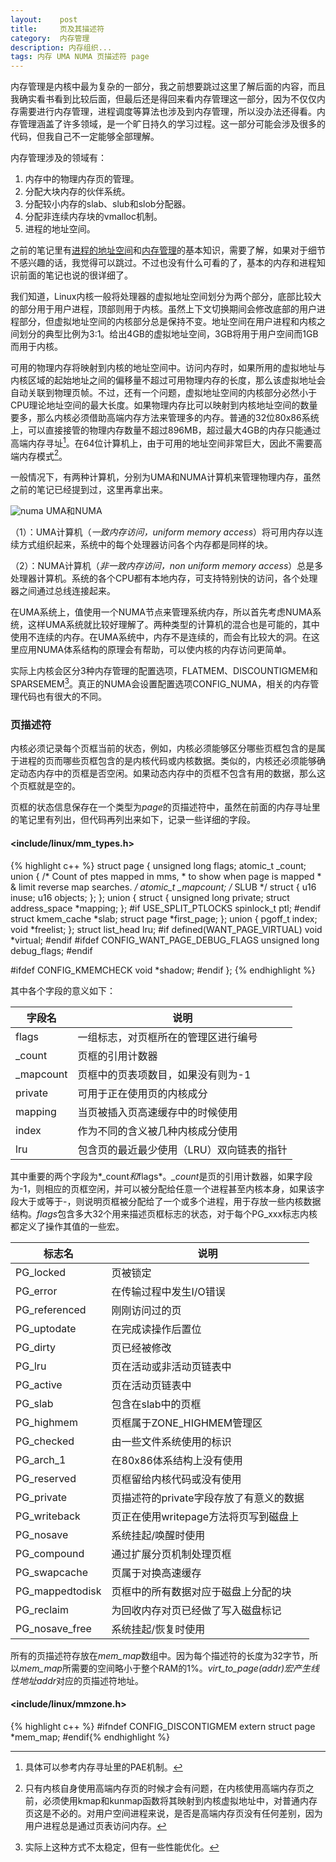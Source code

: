 ```yaml
---
layout:    post
title:     页及其描述符
category:  内存管理
description: 内存组织...
tags: 内存 UMA NUMA 页描述符 page
---
```

内存管理是内核中最为复杂的一部分，我之前想要跳过这里了解后面的内容，而且我确实看书看到比较后面，但最后还是得回来看内存管理这一部分，因为不仅仅内存需要进行内存管理，进程调度等算法也涉及到内存管理，所以没办法还得看。内存管理涵盖了许多领域，是一个旷日持久的学习过程。这一部分可能会涉及很多的代码，但我自己不一定能够全部理解。

内存管理涉及的领域有：

1. 内存中的物理内存页的管理。
2. 分配大块内存的伙伴系统。
3. 分配较小内存的slab、slub和slob分配器。
4. 分配非连续内存块的vmalloc机制。
5. 进程的地址空间。

之前的笔记里有[进程的地址空间](/linux-kernel-architecture/posts/task-size/)和[内存管理](/linux-kernel-architecture/posts/mm-management/)的基本知识，需要了解，如果对于细节不感兴趣的话，我觉得可以跳过。不过也没有什么可看的了，基本的内存和进程知识前面的笔记也说的很详细了。

我们知道，Linux内核一般将处理器的虚拟地址空间划分为两个部分，底部比较大的部分用于用户进程，顶部则用于内核。虽然上下文切换期间会修改底部的用户进程部分，但虚拟地址空间的内核部分总是保持不变。地址空间在用户进程和内核之间划分的典型比例为3:1。给出4GB的虚拟地址空间，3GB将用于用户空间而1GB而用于内核。

可用的物理内存将映射到内核的地址空间中。访问内存时，如果所用的虚拟地址与内核区域的起始地址之间的偏移量不超过可用物理内存的长度，那么该虚拟地址会自动关联到物理页帧。不过，还有一个问题，虚拟地址空间的内核部分必然小于CPU理论地址空间的最大长度。如果物理内存比可以映射到内核地址空间的数量要多，那么内核必须借助高端内存方法来管理多的内存。普通的32位80x86系统上，可以直接接管的物理内存数量不超过896MB，超过最大4GB的内存只能通过高端内存寻址[^1]。在64位计算机上，由于可用的地址空间非常巨大，因此不需要高端内存模式[^3]。

[^1]: 具体可以参考内存寻址里的PAE机制。

一般情况下，有两种计算机，分别为UMA和NUMA计算机来管理物理内存，虽然之前的笔记已经提到过，这里再拿出来。

![numa](images/numa.png)
UMA和NUMA

（1）：UMA计算机（*一致内存访问，uniform memory access*）将可用内存以连续方式组织起来，系统中的每个处理器访问各个内存都是同样的块。

（2）：NUMA计算机（*非一致内存访问，non uniform memory access*）总是多处理器计算机。系统的各个CPU都有本地内存，可支持特别快的访问，各个处理器之间通过总线连接起来。

在UMA系统上，值使用一个NUMA节点来管理系统内存，所以首先考虑NUMA系统，这样UMA系统就比较好理解了。两种类型的计算机的混合也是可能的，其中使用不连续的内存。在UMA系统中，内存不是连续的，而会有比较大的洞。在这里应用NUMA体系结构的原理会有帮助，可以使内核的内存访问更简单。

实际上内核会区分3种内存管理的配置选项，FLATMEM、DISCOUNTIGMEM和SPARSEMEM[^2]。真正的NUMA会设置配置选项CONFIG_NUMA，相关的内存管理代码也有很大的不同。

[^2]: 实际上这种方式不太稳定，但有一些性能优化。

[^3]: 只有内核自身使用高端内存页的时候才会有问题，在内核使用高端内存页之前，必须使用kmap和kunmap函数将其映射到内核虚拟地址中，对普通内存页这是不必的。对用户空间进程来说，是否是高端内存页没有任何差别，因为用户进程总是通过页表访问内存。

### 页描述符 ###

内核必须记录每个页框当前的状态，例如，内核必须能够区分哪些页框包含的是属于进程的页而哪些页框包含的是内核代码或内核数据。类似的，内核还必须能够确定动态内存中的页框是否空闲。如果动态内存中的页框不包含有用的数据，那么这个页框就是空的。

页框的状态信息保存在一个类型为*page*的页描述符中，虽然在前面的内存寻址里的笔记里有列出，但代码再列出来如下，记录一些详细的字段。

#### <include/linux/mm_types.h> ####

{% highlight c++ %}
struct page {
    unsigned long flags;
    atomic_t _count;
    union {
        /* Count of ptes mapped in mms,
         * to show when page is mapped
         * & limit reverse map searches.
         */
        atomic_t _mapcount;
        /* SLUB */
        struct {
            u16 inuse;
            u16 objects;
        };
    };
    union {
        struct {
        unsigned long private;
        struct address_space *mapping;
        };
#if USE_SPLIT_PTLOCKS
        spinlock_t ptl;
#endif
        struct kmem_cache *slab;
        struct page *first_page;
    };
    union {
        pgoff_t index;
        void *freelist;
    };
    struct list_head lru;
#if defined(WANT_PAGE_VIRTUAL)
    void *virtual;
#endif
#ifdef CONFIG_WANT_PAGE_DEBUG_FLAGS
    unsigned long debug_flags;
#endif

#ifdef CONFIG_KMEMCHECK
    void *shadow;
#endif
};
{% endhighlight %}

其中各个字段的意义如下：

字段名             | 说明
------------      | -------------
flags             | 一组标志，对页框所在的管理区进行编号
_count            | 页框的引用计数器
_mapcount         | 页框中的页表项数目，如果没有则为-1
private           | 可用于正在使用页的内核成分
mapping           | 当页被插入页高速缓存中的时候使用
index             | 作为不同的含义被几种内核成分使用
lru               | 包含页的最近最少使用（LRU）双向链表的指针

其中重要的两个字段为*_count*和*flags*。*_count*是页的引用计数器，如果字段为-1，则相应的页框空闲，并可以被分配给任意一个进程甚至内核本身，如果该字段大于或等于-，则说明页框被分配给了一个或多个进程，用于存放一些内核数据结构。*flags*包含多大32个用来描述页框标志的状态，对于每个PG_xxx标志内核都定义了操作其值的一些宏。

标志名             | 说明
------------      | -------------
PG_locked         | 页被锁定
PG_error          | 在传输过程中发生I/O错误
PG_referenced     | 刚刚访问过的页
PG_uptodate       | 在完成读操作后置位
PG_dirty          | 页已经被修改
PG_lru            | 页在活动或非活动页链表中
PG_active         | 页在活动页链表中
PG_slab           | 包含在slab中的页框
PG_highmem        | 页框属于ZONE\_HIGHMEM管理区
PG_checked        | 由一些文件系统使用的标识
PG\_arch\_1       | 在80x86体系结构上没有使用
PG_reserved       | 页框留给内核代码或没有使用
PG_private        | 页描述符的private字段存放了有意义的数据
PG_writeback      | 页正在使用writepage方法将页写到磁盘上
PG_nosave         | 系统挂起/唤醒时使用
PG_compound       | 通过扩展分页机制处理页框
PG_swapcache      | 页属于对换高速缓存
PG_mappedtodisk   | 页框中的所有数据对应于磁盘上分配的块
PG_reclaim        | 为回收内存对页已经做了写入磁盘标记
PG\_nosave\_free  | 系统挂起/恢复时使用

所有的页描述符存放在*mem_map*数组中。因为每个描述符的长度为32字节，所以*mem_map*所需要的空间略小于整个RAM的1%。*virt_to_page(addr)*宏产生线性地址*addr*对应的页描述符地址。

#### <include/linux/mmzone.h> ####

{% highlight c++ %}
#ifndef CONFIG_DISCONTIGMEM
extern struct page *mem_map;
#endif{% endhighlight %}